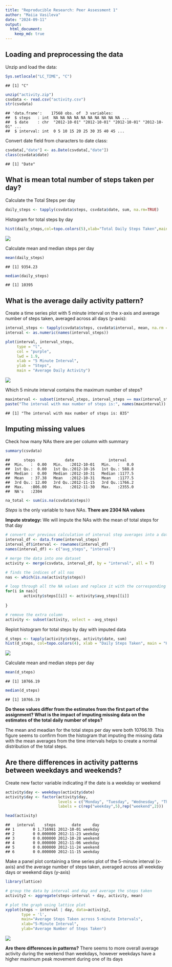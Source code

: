 ```yaml
---
title: "Reproducible Research: Peer Assessment 1"
author: "Maiia Vasileva"
date: "2024-09-11"
output: 
  html_document:
    keep_md: true
---
```



## Loading and preprocessing the data

Unzip and load the data:

```r
Sys.setlocale("LC_TIME", "C")
```

```
## [1] "C"
```

```r
unzip("activity.zip")
csvdata <- read.csv("activity.csv")
str(csvdata)
```

```
## 'data.frame':	17568 obs. of  3 variables:
##  $ steps   : int  NA NA NA NA NA NA NA NA NA NA ...
##  $ date    : chr  "2012-10-01" "2012-10-01" "2012-10-01" "2012-10-01" ...
##  $ interval: int  0 5 10 15 20 25 30 35 40 45 ...
```

Convert date field from characters to date class:

```r
csvdata[,"date"] <- as.Date(csvdata[,"date"])
class(csvdata$date)
```

```
## [1] "Date"
```


## What is mean total number of steps taken per day?

Calculate the Total Steps per day

```r
daily_steps <- tapply(csvdata$steps, csvdata$date, sum, na.rm=TRUE)
```

Histogram for total steps by day

```r
hist(daily_steps,col=topo.colors(5),xlab="Total Daily Steps Taken",main="Histogram of Daily Total Steps")
```

![](PA1_template_files/figure-html/unnamed-chunk-3-1.png)<!-- -->

Calculate mean and median steps per day

```r
mean(daily_steps)
```

```
## [1] 9354.23
```

```r
median(daily_steps)
```

```
## [1] 10395
```


## What is the average daily activity pattern?

Create a time series plot with 5 minute interval on the x-axis and  average number of steps taken, averaged across all days (y-axis):

```r
interval_steps <- tapply(csvdata$steps, csvdata$interval, mean, na.rm = TRUE)
interval <- as.numeric(names(interval_steps))

plot(interval, interval_steps, 
     type = "l",
     col = "purple",
     lwd = 1.9,
     xlab = "5 Minute Interval", 
     ylab = "Steps", 
     main = "Average Daily Activity")
```

![](PA1_template_files/figure-html/timeplot-1.png)<!-- -->

Which 5 minute interval contains the maximum number of steps? 

```r
maxinterval <- subset(interval_steps, interval_steps == max(interval_steps))
paste("The interval with max number of steps is:", names(maxinterval))
```

```
## [1] "The interval with max number of steps is: 835"
```


## Imputing missing values

Check how many NAs there are per column with summary

```r
summary(csvdata)
```

```
##      steps             date               interval     
##  Min.   :  0.00   Min.   :2012-10-01   Min.   :   0.0  
##  1st Qu.:  0.00   1st Qu.:2012-10-16   1st Qu.: 588.8  
##  Median :  0.00   Median :2012-10-31   Median :1177.5  
##  Mean   : 37.38   Mean   :2012-10-31   Mean   :1177.5  
##  3rd Qu.: 12.00   3rd Qu.:2012-11-15   3rd Qu.:1766.2  
##  Max.   :806.00   Max.   :2012-11-30   Max.   :2355.0  
##  NA's   :2304
```

```r
na_total <- sum(is.na(csvdata$steps))
```
*Steps* is the only variable to have NAs. **There are 2304 NA values**


**Impute strategy:** We will impute the NAs with the mean of total steps for that day

```r
# convert our previous calculation of interval step averages into a data frame
interval_df <- data.frame(interval_steps)
interval_df$interval <- rownames(interval_df)
names(interval_df) <- c("avg_steps", "interval")

# merge the data into one dataset
activity <- merge(csvdata, interval_df, by = "interval", all = T)

# finds the indices of all nas
nas <- which(is.na(activity$steps))

# loop through all the NA values and replace it with the corresponding average value by date
for(i in nas){
        activity$steps[[i]] <- activity$avg_steps[[i]]
        
}

# remove the extra column 
activity <- subset(activity, select = -avg_steps)
```

Replot histogram for total steps by day with imputed data

```r
d_steps <- tapply(activity$steps, activity$date, sum)
hist(d_steps, col=topo.colors(4), xlab = "Daily Steps Taken", main = "Histogram of Daily Total Steps")
```

![](PA1_template_files/figure-html/unnamed-chunk-5-1.png)<!-- -->

Calculate mean and median steps per day

```r
mean(d_steps)
```

```
## [1] 10766.19
```

```r
median(d_steps)
```

```
## [1] 10766.19
```

**Do these values differ from the estimates from the first part of the assignment? What is the impact of imputing missing data on the estimates of the total daily number of steps?**

The mean and meadian for the total steps per day were both 10766.19. This figure seems to confirm from the histogram that imputing the missing data with the mean averages from the time intervals helps to create a normal distribution of the total steps. 


## Are there differences in activity patterns between weekdays and weekends?

Create new factor variable indicating if the date is a weekday or weekend

```r
activity$day <- weekdays(activity$date)
activity$day <- factor(activity$day,
                       levels = c("Monday", "Tuesday", "Wednesday", "Thursday", "Friday", "Saturday", "Sunday"),
                       labels = c(rep("weekday",5),rep("weekend",2)))

head(activity)
```

```
##   interval    steps       date     day
## 1        0 1.716981 2012-10-01 weekday
## 2        0 0.000000 2012-11-23 weekday
## 3        0 0.000000 2012-10-28 weekend
## 4        0 0.000000 2012-11-06 weekday
## 5        0 0.000000 2012-11-24 weekend
## 6        0 0.000000 2012-11-15 weekday
```


Make a panel plot containing a time series plot of the 5-minute interval (x-axis) and the average number of steps taken, averaged across all weekday days or weekend days (y-axis)

```r
library(lattice)

# group the data by interval and day and average the steps taken
activity2 <- aggregate(steps~interval + day, activity, mean)

# plot the graph using lattice plot
xyplot(steps ~ interval | day, data=activity2, 
       type = 'l',
       main="Average Steps Taken across 5-minute Intervals",
       xlab="5-Minute Interval",
       ylab="Average Number of Steps Taken")
```

![](PA1_template_files/figure-html/panel-1.png)<!-- -->

**Are there differences in patterns?** There seems to more overall average activity during the weekend than weekdays, however weekdays have a higher maximum peak movement during one of its days
